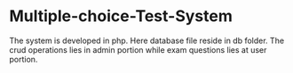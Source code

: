# Multiple-choice-Test-System
The system is developed in php.
Here database file reside in db folder. 
The crud operations lies in admin portion while exam questions lies at user portion.
